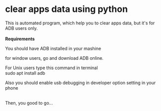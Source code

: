 # clear apps data using python
This is automated program, 
which help you to clear apps data, 
but it's for ADB users only.
<br />
<br />
<b>Requirements</b>
<p>
You should have ADB installed in your 
mashine
</p>
<p>for window users, go and download ADB online.</p>
<p>For Unix users type this command in terminal<br />
sudo apt install adb
</p> 

<p>Also you should enable usb debugging
in developer option setting in your phone</p>
<br />
Then, you good to go...
